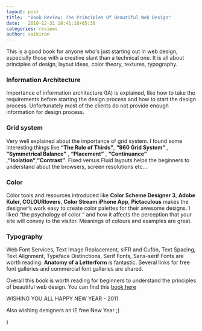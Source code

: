 ```yaml
---
layout: post
title:  "Book Review: The Principles Of Beautiful Web Design"
date:   2010-12-31 18:41:18+05:30
categories: reviews
author: saikiran
---
```

This is a good book for anyone who's just starting out in web design, especially those with a creative slant than a technical one. It  is all about principles of design, layout ideas, color theory, textures, typography. 

### Information Architecture
Importance of information architecture (IA) is explained, like how to take the requirements before starting the design process and how to start the design process. 
Unfortunately most of the clients do not provide enough information for design process.

### Grid system
Very well explained about the importance of grid system. I found some interesting things like **“The Rule of Thirds”**, **“960 Grid System”** , **“Symmetrical Balance”** , **“Placement”** , **“Continuance”** ,**“Isolation“**,**“Contrast”**.
Fixed versus Fluid layouts  helps the beginners to understand about  the browsers, screen resolutions etc…

### Color
Color tools and resources introduced like **Color Scheme Designer 3**, **Adobe Kuler, COLOURlovers**, **Color Stream iPhone App**, **Pictaculous**  makes the designer’s work easy to create color palettes for their awesome designs. I liked “the psychology of color “ and how it affects the perception that your site will convey to the visitor. Meanings of colours and examples are great.

### Typography
Web Font Services, Text Image Replacement, sIFR and Cufón, Text Spacing, Text Alignment, Typeface Distinctions, Serif Fonts, Sans-serif Fonts are worth reading.
**Anatomy of a Letterform** is fantastic.
Several links for free font galleries and commercial font galleries are shared.

Overall this book is worth reading for beginners to understand the principles of beautiful web design.
You can find this [book here]( http://www.sitepoint.com/books/design1/)

WISHING YOU ALL HAPPY NEW YEAR - 2011

Also wishing designers an IE free New Year ;)


)


